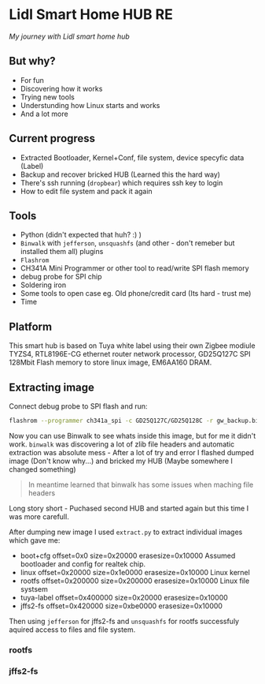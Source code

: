 # Lidl Smart Home HUB RE
_My journey with Lidl smart home hub_

## But why?

- For fun
- Discovering how it works
- Trying new tools
- Understunding how Linux starts and works
- And a lot more

## Current progress

- Extracted Bootloader, Kernel+Conf, file system, device specyfic data (Label)
- Backup and recover bricked HUB (Learned this the hard way)
- There's ssh running (`dropbear`) which requires ssh key to login
- How to edit file system and pack it again

## Tools
- Python (didn't expected that huh? :) )
- `Binwalk` with `jefferson`, `unsquashfs` (and other - don't remeber but installed them all) plugins
- `Flashrom`
- CH341A Mini Programmer or other tool to read/write SPI flash memory
- debug probe for SPI chip
- Soldering iron
- Some tools to open case eg. Old phone/credit card (Its hard - trust me)
- Time

## Platform

This smart hub is based on Tuya white label using their own Zigbee modiule TYZS4, RTL8196E-CG ethernet router network processor, GD25Q127C SPI 128Mbit Flash memory to store linux image, EM6AA160 DRAM.

## Extracting image

Connect debug probe to SPI flash and run:
```sh
flashrom --programmer ch341a_spi -c GD25Q127C/GD25Q128C -r gw_backup.bin
```

Now you can use Binwalk to see whats inside this image, but for me it didn't work.
`binwalk` was discovering a lot of zlib file headers and automatic extraction was absolute mess - After a lot of try and error I flashed dumped image (Don't know why...) and bricked my HUB (Maybe somewhere I changed something)

>In meantime learned that binwalk has some issues when maching file headers

Long story short - Puchased second HUB and started again but this time I was more carefull.

After dumping new image I used `extract.py` to extract individual images which gave me:
- boot+cfg offset=0x0 size=0x20000 erasesize=0x10000
Assumed bootloader and config for realtek chip.
- linux offset=0x20000 size=0x1e0000 erasesize=0x10000
Linux kernel
- rootfs offset=0x200000 size=0x200000 erasesize=0x10000
Linux file systsem
- tuya-label offset=0x400000 size=0x20000 erasesize=0x10000
- jffs2-fs offset=0x420000 size=0xbe0000 erasesize=0x10000

Then using `jefferson` for jffs2-fs and `unsquashfs` for rootfs successfuly aquired access to files and file system.

### rootfs
### jffs2-fs
